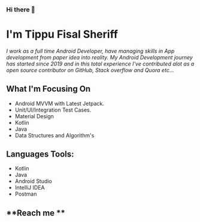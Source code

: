 ### Hi there 👋
# **I'm Tippu Fisal Sheriff**


_I work as a full time Android Developer, have managing skills in App development from paper idea into reality. My Android Development journey has started since 2019 and in this total experience I've contributed alot as a open source contributor on GitHub, Stack overflow and Quora etc..._

## **What I'm Focusing On**
  -   Android MVVM with Latest Jetpack.
  -   Unit/UI/Integration Test Cases.
  -   Material Design
  -   Kotlin
  -   Java
  -   Data Structures and Algorithm's

## **Languages Tools:**
  -   Kotlin
  -   Java
  -   Android Studio
  -   IntelliJ IDEA
  -   Postman


<!--    ![image](https://user-images.githubusercontent.com/42038223/122685968-5c11da80-d22c-11eb-9119-55805124ddc0.png)

   ![image](https://user-images.githubusercontent.com/42038223/122686405-70ef6d80-d22e-11eb-832e-6bfe062a636f.png) -->


  
## **Reach me **


  
<!-- ## **Tools and IDE's** -->
 
